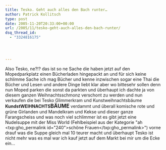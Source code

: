 ```yaml
---
title: Tesko. Geht auch alles den Bach runter…
author: Patrick Kollitsch
type: post
date: 2005-11-20T20:33:00+00:00
url: /2005/11/tesko-geht-auch-alles-den-bach-runter/
dsq_thread_id:
  - "3324816175"




---
```

Also Tesko, ne?!? das ist so ne Sache die haben jetzt auf den Mopedparkplatz einen B&uuml;cherladen hingepackt an und f&uuml;r sich keine schlimme Sache ich mag B&uuml;cher und kenne inzwischen sogar eine Thai die B&uuml;cher und Lesen und andere Dinge liebt klar aber wo bittesehr sollen denn nun Moped parken die sonst da parkten und &uuml;berhaupt ich dachte ja von diesem ganzen Weihnachtsschmonz verschont zu werden und nun verkaufen die bei Tesko Glimmerkram und Kunstweihnachtsb&auml;ume **KundstWEIHNACHTS<span style="font-size:120%;">B&Auml;UME</span>** verdammt und &uuml;berall komische rote und gr&uuml;ne Girlanden und Mandelkram und Kekse und dieser ganze Farangscheiss und was noch viel schlimmer ist es gibt jetzt eine Nudelsuppe mit der Miss World (Fehlbeispiel aus der Kategorie "ah <txp:gho_permalink id="240">sch&ouml;ne Frauen</txp:gho_permalink>") vorne drauf was die Suppe gleich mal 10 teurer macht und &uuml;berhaupt Tesko ist nicht mehr was es mal war ich kauf jetzt auf dem Markt bei mir um die Ecke ein...
